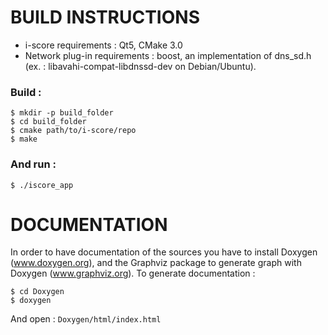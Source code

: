 # BUILD INSTRUCTIONS 

  * i-score requirements : Qt5, CMake 3.0
  * Network plug-in requirements : boost, an implementation of dns_sd.h (ex. : libavahi-compat-libdnssd-dev on Debian/Ubuntu).

### Build : 
  
    $ mkdir -p build_folder
    $ cd build_folder
    $ cmake path/to/i-score/repo
    $ make
    
### And run : 

    $ ./iscore_app

# DOCUMENTATION

In order to have documentation of the sources you have to install Doxygen (www.doxygen.org),
and the Graphviz package to generate graph with Doxygen (www.graphviz.org).
To generate documentation : 
  
    $ cd Doxygen
    $ doxygen
    
And open : `Doxygen/html/index.html`
